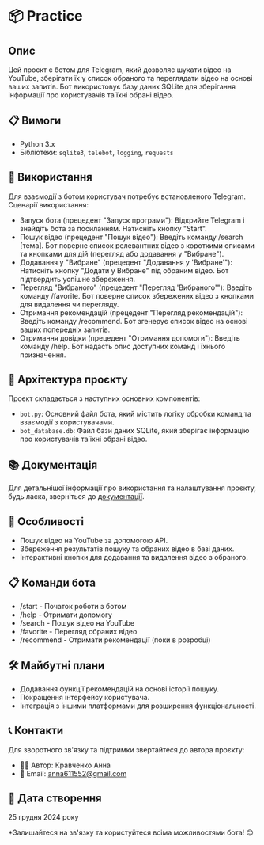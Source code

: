 # 📦 Practice

## Опис
Цей проєкт є ботом для Telegram, який дозволяє шукати відео на YouTube, зберігати їх у список обраного та переглядати відео на основі ваших запитів. Бот використовує базу даних SQLite для зберігання інформації про користувачів та їхні обрані відео.

## 📋 Вимоги
- Python 3.x
- Бібліотеки: `sqlite3`, `telebot`, `logging`, `requests`

## 🚀 Використання
Для взаємодії з ботом користувач потребує встановленого Telegram.
Сценарії використання:
- Запуск бота (прецедент "Запуск програми"): Відкрийте Telegram і знайдіть бота за посиланням. Натисніть кнопку "Start".
- Пошук відео (прецедент "Пошук відео"): Введіть команду /search [тема]. Бот поверне список релевантних відео з короткими описами та кнопками для дій (перегляд або додавання у "Вибране").
- Додавання у "Вибране" (прецедент "Додавання у 'Вибране'"): Натисніть кнопку "Додати у Вибране" під обраним відео. Бот підтвердить успішне збереження.
- Перегляд "Вибраного" (прецедент "Перегляд 'Вибраного'"): Введіть команду /favorite. Бот поверне список збережених відео з кнопками для видалення чи перегляду.
- Отримання рекомендацій (прецедент "Перегляд рекомендацій"): Введіть команду /recommend. Бот згенерує список відео на основі ваших попередніх запитів.
- Отримання довідки (прецедент "Отримання допомоги"): Введіть команду /help. Бот надасть опис доступних команд і їхнього призначення.

## 🧩 Архітектура проєкту
Проєкт складається з наступних основних компонентів:
- `bot.py`: Основний файл бота, який містить логіку обробки команд та взаємодії з користувачами.
- `bot_database.db`: Файл бази даних SQLite, який зберігає інформацію про користувачів та їхні обрані відео.

## 📚 Документація
Для детальнішої інформації про використання та налаштування проєкту, будь ласка, зверніться до [документації](https://raw.githubusercontent.com/Anna28Krav/practice/refs/heads/main/%D0%97%D0%B2%D1%96%D1%82%20%D0%BF%D1%80%D0%B0%D0%BA%D1%82%D0%B8%D0%BA%D0%B0.docx).

## 🌟 Особливості
- Пошук відео на YouTube за допомогою API.
- Збереження результатів пошуку та обраних відео в базі даних.
- Інтерактивні кнопки для додавання та видалення відео з обраного.

## 📋 Команди бота
- /start - Початок роботи з ботом 
- /help - Отримати допомогу 
- /search - Пошук відео на YouTube 
- /favorite - Перегляд обраних відео 
- /recommend - Отримати рекомендації (поки в розробці) 

## 🛠️ Майбутні плани
- Додавання функції рекомендацій на основі історії пошуку.
- Покращення інтерфейсу користувача.
- Інтеграція з іншими платформами для розширення функціональності.

## 📞 Контакти
Для зворотного зв'язку та підтримки звертайтеся до автора проєкту:
- 👨‍💻 Автор: Кравченко Анна 
- 📧 Email: anna611552@gmail.com 

## 📅 Дата створення
25 грудня 2024 року

*Залишайтеся на зв'язку та користуйтеся всіма можливостями бота! 😊